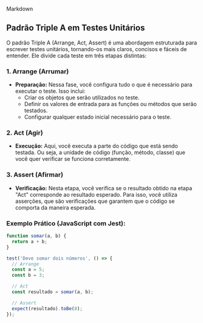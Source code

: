 Markdown
## Padrão Triple A em Testes Unitários

O padrão Triple A (Arrange, Act, Assert) é uma abordagem estruturada para escrever testes unitários, tornando-os mais claros, concisos e fáceis de entender. Ele divide cada teste em três etapas distintas:

### 1. Arrange (Arrumar)
* **Preparação:** Nessa fase, você configura tudo o que é necessário para executar o teste. Isso inclui:
  * Criar os objetos que serão utilizados no teste.
  * Definir os valores de entrada para as funções ou métodos que serão testados.
  * Configurar qualquer estado inicial necessário para o teste.

### 2. Act (Agir)
* **Execução:** Aqui, você executa a parte do código que está sendo testada. Ou seja, a unidade de código (função, método, classe) que você quer verificar se funciona corretamente.

### 3. Assert (Afirmar)
* **Verificação:** Nesta etapa, você verifica se o resultado obtido na etapa "Act" corresponde ao resultado esperado. Para isso, você utiliza asserções, que são verificações que garantem que o código se comporta da maneira esperada.

### **Exemplo Prático (JavaScript com Jest):**

```javascript
function somar(a, b) {
  return a + b;
}

test('Deve somar dois números', () => {
  // Arrange
  const a = 5;
  const b = 3;

  // Act
  const resultado = somar(a, b);

  // Assert
  expect(resultado).toBe(8);
});